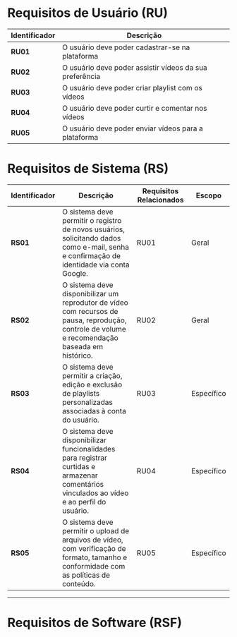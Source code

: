 # Requisitos de Usuário (RU)

| Identificador | Descrição |
|---|---|
| **RU01** | O usuário deve poder cadastrar-se na plataforma |
| **RU02** | O usuário deve poder assistir vídeos da sua preferência |
| **RU03** | O usuário deve poder criar playlist com os vídeos |
| **RU04** | O usuário deve poder curtir e comentar nos vídeos | 
| **RU05** | O usuário deve poder enviar vídeos para a plataforma |


# Requisitos de Sistema (RS)

| **Identificador** | **Descrição** | **Requisitos Relacionados** | **Escopo** |
|-------------------|---------------|-----------------------------|------------|
| **RS01** | O sistema deve permitir o registro de novos usuários, solicitando dados como e-mail, senha e confirmação de identidade via conta Google. | RU01 | Geral |
| **RS02** | O sistema deve disponibilizar um reprodutor de vídeo com recursos de pausa, reprodução, controle de volume e recomendação baseada em histórico. | RU02 | Geral |
| **RS03** | O sistema deve permitir a criação, edição e exclusão de playlists personalizadas associadas à conta do usuário. | RU03 | Específico |
| **RS04** | O sistema deve disponibilizar funcionalidades para registrar curtidas e armazenar comentários vinculados ao vídeo e ao perfil do usuário. | RU04 | Específico |
| **RS05** | O sistema deve permitir o upload de arquivos de vídeo, com verificação de formato, tamanho e conformidade com as políticas de conteúdo. | RU05 | Específico |

---

# Requisitos de Software (RSF)
